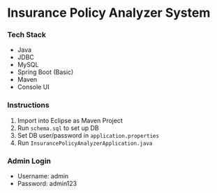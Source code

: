 # Insurance Policy Analyzer System

### Tech Stack
- Java
- JDBC
- MySQL
- Spring Boot (Basic)
- Maven
- Console UI

### Instructions
1. Import into Eclipse as Maven Project
2. Run `schema.sql` to set up DB
3. Set DB user/password in `application.properties`
4. Run `InsurancePolicyAnalyzerApplication.java`

### Admin Login
- Username: admin
- Password: admin123
